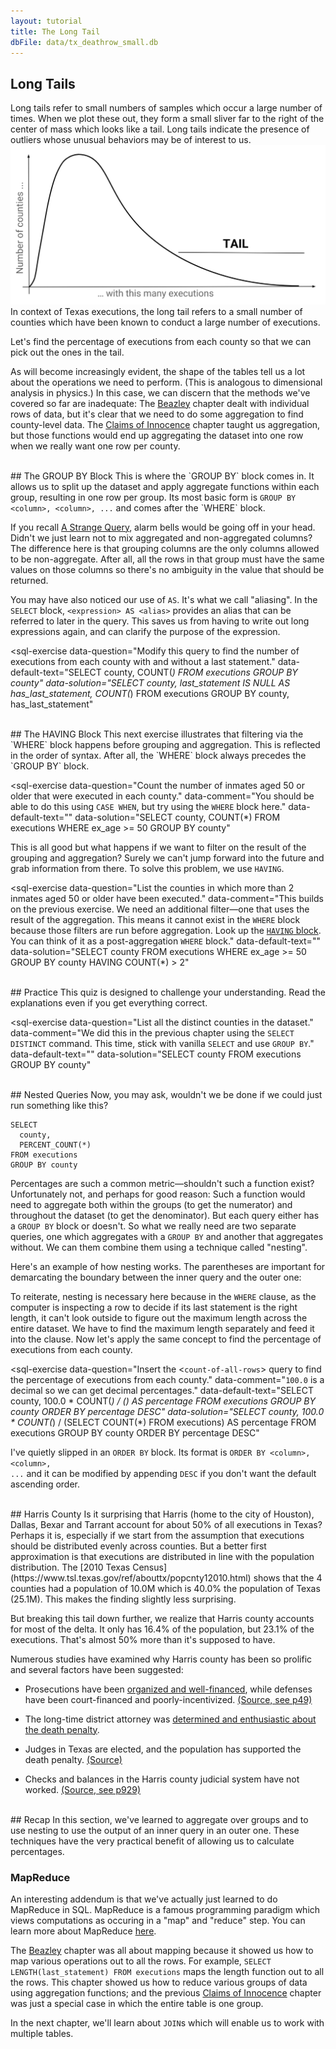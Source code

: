 ```yaml
---
layout: tutorial
title: The Long Tail
dbFile: data/tx_deathrow_small.db
---
```


<a name="long_tail"></a>
## Long Tails
Long tails refer to small numbers of samples which occur a large number of times. When we plot these out, they form a small sliver far to the right of the center of mass which looks like a tail. Long tails indicate the presence of outliers whose unusual behaviors may be of interest to us.<img src="imgs/execution_tail.png"> In context of Texas executions, the long tail refers to a small number of counties which have been known to conduct a large number of executions.

Let's find the percentage of executions from each county so that we can pick out the ones in the tail.

As will become increasingly evident, the shape of the tables tell us a lot about the operations we need to perform. (This is analogous to dimensional analysis in physics.) In this case, we can discern that the methods we've covered so far are inadequate: The [Beazley](beazley.html) chapter dealt with individual rows of data, but it's clear that we need to do some aggregation to find county-level data. The [Claims of Innocence](innocence.html) chapter taught us aggregation, but those functions would end up aggregating the dataset into one row when we really want one row per county.

<br>
<a name="groupby"></a>
## The GROUP BY Block
This is where the `GROUP BY` block comes in. It allows us to split up the dataset and apply aggregate functions within each group, resulting in one row per group. Its most basic form is <code class="codeblock">GROUP BY &lt;column&gt;, &lt;column&gt;, ...</code> and comes after the `WHERE` block.

<sql-exercise
  data-question="This query pulls the execution counts per county."
  data-default-text="SELECT
  county,
  COUNT(*) AS county_executions
FROM executions
GROUP BY county"></sql-exercise>

If you recall <a href='innocence.html#strange'>A Strange Query</a>, alarm bells would be going off in your head. Didn't we just learn not to mix aggregated and non-aggregated columns? The difference here is that grouping columns are the only columns allowed to be non-aggregate. After all, all the rows in that group must have the same values on those columns so there's no ambiguity in the value that should be returned.

You may have also noticed our use of `AS`. It's what we call "aliasing". In the `SELECT` block, <code class="codeblock">&lt;expression&gt; AS &lt;alias&gt;</code> provides an alias that can be referred to later in the query. This saves us from having to write out long expressions again, and can clarify the purpose of the expression.

<sql-exercise
  data-question="Modify this query to find the number of executions from each county with and without a last statement."
  data-default-text="SELECT
  county,
  COUNT(*)
FROM executions
GROUP BY county"
  data-solution="SELECT
  county,
  last_statement IS NULL AS has_last_statement,
  COUNT(*)
FROM executions
GROUP BY county, has_last_statement"
  ></sql-exercise>

<br>
<a name="having"></a>
## The HAVING Block
This next exercise illustrates that filtering via the `WHERE` block happens before grouping and aggregation. This is reflected in the order of syntax. After all, the `WHERE` block always precedes the `GROUP BY` block.

<sql-exercise
  data-question="Count the number of inmates aged 50 or older that were executed in each county."
  data-comment="You should be able to do this using <code>CASE WHEN</code>, but try using the <code>WHERE</code> block here."
  data-default-text=""
  data-solution="SELECT county, COUNT(*)
FROM executions
WHERE ex_age >= 50
GROUP BY county"
  ></sql-exercise>

This is all good but what happens if we want to filter on the result of the grouping and aggregation? Surely we can't jump forward into the future and grab information from there. To solve this problem, we use `HAVING`.

<sql-exercise
  data-question="List the counties in which more than 2 inmates aged 50 or older have been executed."
  data-comment="This builds on the previous exercise. We need an additional filter&mdash;one that uses the result of the aggregation. This means it cannot exist in the <code>WHERE</code> block because those filters are run before aggregation. Look up the <a href='https://www.w3schools.com/sql/sql_having.asp'><code>HAVING</code> block</a>. You can think of it as a post-aggregation <code>WHERE</code> block."
  data-default-text=""
  data-solution="SELECT county
FROM executions
WHERE ex_age >= 50
GROUP BY county
HAVING COUNT(*) > 2"
  ></sql-exercise>

<br>
## Practice
This quiz is designed to challenge your understanding. Read the explanations even if you get everything correct.

<sql-quiz
  data-title="Mark the statements that are true."
  data-description="This query finds the number of inmates from each county and 10 year age range. <pre>
SELECT
  county,
  ex_age/10 AS decade_age,
  COUNT(*)
FROM executions
GROUP BY county, decade_age</pre>">
  <sql-quiz-option
    data-value="valid"
    data-statement="The query is valid (ie. won't throw an error when run)."
    data-hint="Were you thrown off by <code>ex_age/10</code>? Grouping by transformed columns is fine too."
    data-correct="true"></sql-quiz-option>
  <sql-quiz-option
    data-value="gran"
    data-statement="The query would return more rows if we were to use <code>ex_age</code> instead of <code>ex_age/10</code>."
    data-hint="Remember that <code>ex_age/10</code> does integer division which rounds all the ages. This produces fewer unique groups."
    data-correct="true"></sql-quiz-option>
  <sql-quiz-option
    data-value="unique_combocc"
    data-statement="The output will have as many rows as there are unique combinations of counties and decade_ages in the dataset."
    data-hint="This is correct."
    data-correct="true"></sql-quiz-option>
  <sql-quiz-option
    data-statement="The output will have a group ('Bexar', 6) even though no Bexar county inmates were between 60 and 69 at execution time."
    data-hint="The <code>GROUP BY</code> block finds all combinations <i>in the dataset</i> rather than all theoretically possible combinations."
    data-value="abstract_cartesian"></sql-quiz-option>
  <sql-quiz-option
    data-statement="The output will have a different value of county for every row it returns."
    data-hint="This would be true only if <code>county</code> were the only grouping column. Here, we can have many groups with the same county but different decade_ages."
    data-value="one_col_diff"></sql-quiz-option>
  <sql-quiz-option
    data-statement="The output can have groups where the count is 0."
    data-hint="This is similar to the ('Bexar', 6) question. If there are no rows with ('Bexar', 6), the group won't even show up."
    data-value="count_zero"></sql-quiz-option>
  <sql-quiz-option
    data-statement="The query would be valid even if we don't specify <code>county</code> in the <code>SELECT</code> block."
    data-hint="The grouping columns don't necessarily have to be in the <code>SELECT</code> block."
    data-value="missing_gp_col"
    data-correct="true"></sql-quiz-option>
  <sql-quiz-option
    data-statement="It is reasonable to add <code>last_name</code> to the <code>SELECT</code> block even without grouping by it."
    data-hint="Even though it would be valid (in SQLite) for the reasons set forth in <a href='innocence.html#strange'>A Strange Query</a>, it is poor form to have non-aggregate, non-grouping columns in the <code>SELECT</code> block."
    data-value="extra_gp_col"></sql-quiz-option>
</sql-quiz>

<sql-exercise
  data-question="List all the distinct counties in the dataset."
  data-comment="We did this in the previous chapter using the <code>SELECT DISTINCT</code> command. This time, stick with vanilla <code>SELECT</code> and use <code>GROUP BY</code>."
  data-default-text=""
  data-solution="SELECT county FROM executions GROUP BY county"
  ></sql-exercise>

<br>
<a name="nested"></a>
## Nested Queries
Now, you may ask, wouldn't we be done if we could just run something like this?

    SELECT
      county,
      PERCENT_COUNT(*)
    FROM executions
    GROUP BY county

Percentages are such a common metric&mdash;shouldn't such a function exist? Unfortunately not, and perhaps for good reason: Such a function would need to aggregate both within the groups (to get the numerator) and throughout the dataset (to get the denominator). But each query either has a `GROUP BY` block or doesn't. So what we really need are two separate queries, one which aggregates with a `GROUP BY` and another that aggregates without. We can them combine them using a technique called "nesting".

Here's an example of how nesting works. The parentheses are important for demarcating the boundary between the inner query and the outer one:

<sql-exercise
  data-question="Find the first and last name of the the inmate with the longest last statement (by character count)."
  data-comment="Write in a suitable query to nest in &lt;<code>length-of-longest-last-statement</code>&gt;."
  data-default-text="SELECT first_name, last_name
FROM executions
WHERE LENGTH(last_statement) =
    (<length-of-longest-last-statement>)"
  data-solution="SELECT first_name, last_name
FROM executions
WHERE LENGTH(last_statement) =
    (SELECT MAX(LENGTH(last_statement))
     FROM executions)"></sql-exercise>

To reiterate, nesting is necessary here because in the `WHERE` clause, as the computer is inspecting a row to decide if its last statement is the right length, it can't look outside to figure out the maximum length across the entire dataset. We have to find the maximum length  separately and feed it into the clause. Now let's apply the same concept to find the percentage of executions from each county.

<sql-exercise
  data-question="Insert the &lt;<code>count-of-all-rows</code>&gt; query to find the percentage of executions from each county."
  data-comment="<code>100.0</code> is a decimal so we can get decimal percentages."
  data-default-text="SELECT
  county,
  100.0 * COUNT(*) / (<count-of-all-rows>)
    AS percentage
FROM executions
GROUP BY county
ORDER BY percentage DESC"
  data-solution="SELECT
  county,
  100.0 * COUNT(*) / (SELECT COUNT(*) FROM executions)
    AS percentage
FROM executions
GROUP BY county
ORDER BY percentage DESC"
  ></sql-exercise>

I've quietly slipped in an `ORDER BY` block. Its format is <code class="codeblock">ORDER BY &lt;column&gt;, &lt;column&gt;, ...</code> and it can be modified by appending `DESC` if you don't want the default ascending order.

<br>
<a name="harris"></a>
## Harris County
Is it surprising that Harris (home to the city of Houston), Dallas, Bexar and Tarrant account for about 50% of all executions in Texas? Perhaps it is, especially if we start from the assumption that executions should be distributed evenly across counties. But a better first approximation is that executions are distributed in line with the population distribution. The [2010 Texas Census](https://www.tsl.texas.gov/ref/abouttx/popcnty12010.html) shows that the 4 counties had a population of 10.0M which is 40.0% the population of Texas (25.1M). This makes the finding slightly less surprising.

But breaking this tail down further, we realize that Harris county accounts for most of the delta. It only has 16.4% of the population, but 23.1% of the executions. That's almost 50% more than it's supposed to have.

Numerous studies have examined why Harris county has been so prolific and several factors have been suggested:
 - <p>Prosecutions have been <a href="https://www.citylab.com/equity/2014/09/one-texas-county-is-responsible-for-most-of-the-executions-in-the-entire-us/380705/">organized and well-financed</a>, while defenses have been court-financed and poorly-incentivized. <a href="http://www.houstonlawreview.org/wp-content/uploads/2018/05/3-Steiker-896.pdf">(Source, see p49)</a>
 - <p>The long-time district attorney was <a href="https://www.chron.com/news/houston-texas/article/Former-DA-ran-powerful-death-penalty-machine-1833545.php">determined and enthusiastic about the death penalty</a>.
 - <p>Judges in Texas are elected, and the population has supported the death penalty. <a href="https://priceonomics.com/why-has-texas-executed-so-many-inmates/">(Source)</a>
 - <p>Checks and balances in the Harris county judicial system have not worked. <a href="https://houstonlawreview.org/article/3874-the-problem-of-rubber-stamping-in-state-capital-habeas-proceedings-a-harris-county-case-study">(Source, see p929)</a></p>

<br>
<a name="recap"></a>
## Recap
In this section, we've learned to aggregate over groups and to use nesting to use the output of an inner query in an outer one. These techniques have the very practical benefit of allowing us to calculate percentages.

<a name="mapreduce"></a>
<div class="sideNote">
  <h3>MapReduce</h3>
  <p>An interesting addendum is that we've actually just learned to do MapReduce in SQL. MapReduce is a famous programming paradigm which views computations as occuring in a "map" and "reduce" step. You can learn more about MapReduce <a href="https://stackoverflow.com/questions/28982/simple-explanation-of-mapreduce">here</a>.</p>
  <p>The <a href="beazley.html">Beazley</a> chapter was all about mapping because it showed us how to map various operations out to all the rows. For example, <code>SELECT LENGTH(last_statement) FROM executions</code> maps the length function out to all the rows. This chapter showed us how to reduce various groups of data using aggregation functions; and the previous <a href="innocence.html">Claims of Innocence</a> chapter was just a special case in which the entire table is one group.</p>
</div>

In the next chapter, we'll learn about `JOIN`s which will enable us to work with multiple tables.
